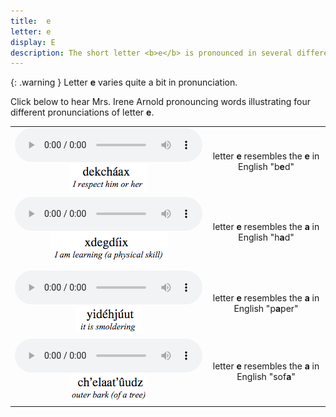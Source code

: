 ```yaml
---
title:  e
letter: e 
display: E 
description: The short letter <b>e</b> is pronounced in several different ways. In some cases it has the same sound as long <b>ee</b>, only shorter in duration. However, in other cases short <b>e</b> has a different pronunciation, as demonstrated below. 
---
```



{: .warning }
Letter **e** varies quite a bit in pronunciation. 

Click below to hear Mrs. Irene Arnold pronouncing words illustrating four different pronunciations of letter <b>e</b>.

<table>
<tr>
<td align="center">
<audio controls src="/assets/audio/dekcha1ax.mp3" type="audio/mpeg">Your browser does not support the audio element.</audio><br/>
<img src="/assets/gif/dekcha1ax.gif" border="0">
</td>
<td align="center">letter <b>e</b> resembles the <b>e</b> in English "b<b>e</b>d" </td>
<tr>
<td align="center">
<audio controls src="/assets/audio/xdegdi1ix.mp3" type="audio/mpeg">Your browser does not support the audio element.</audio><br/>
<img src="/assets/gif/xdegdi1ix.gif" border="0">
</td>
<td align="center">letter <b>e</b> resembles the <b>a</b> in English "h<b>a</b>d" </td>
</tr>
<tr>
<td align="center">
<audio controls src="/assets/audio/yidehjut.mp3" type="audio/mpeg">Your browser does not support the audio element.</audio><br/>
<img src="/assets/gif/yide1hju1ut.gif" border="0">
</td>
<td align="center">letter <b>e</b> resembles the <b>a</b> in English "p<b>a</b>per" </td>
</tr>
<td align="center">
<audio controls src="/assets/audio/ch'elaat'u3udz.mp3" type="audio/mpeg">Your browser does not support the audio element.</audio><br/>
<img src="/assets/gif/chqelaatqu3udz.gif" border="0">
</td>
<td align="center">letter <b>e</b> resembles the <b>a</b> in English "sof<b>a</b>" </td>
</tr>
</table>



